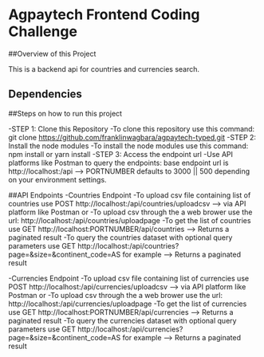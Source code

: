 # Agpaytech Frontend Coding Challenge

##Overview of this Project

This is a backend api for countries and currencies search.


## Dependencies

##Steps on how to run this project

-STEP 1: Clone this Repository
  -To clone this repository use this command: git clone https://github.com/franklinwagbara/agpaytech-typed.git
-STEP 2: Install the node modules
  -To install the node modules use this command: npm install or yarn install
-STEP 3: Access the endpoint url
  -Use API platforms like Postman to query the endpoints: base endpoint url is http://localhost:<PORTNUMBER>/api   --> PORTNUMBER defaults to 3000 || 500 depending on your environment settings.

##API Endpoints
-Countries Endpoint
  -To upload csv file containing list of countries use POST http://localhost:<PORTNUMBER>/api/countries/uploadcsv   --> via API platform like Postman or 
  -To upload csv through the a web brower use the url: http://localhost:<PORTNUMBER>/api/countries/uploadpage
  -To get the list of countries use GET http://localhost:PORTNUMBER/api/countries   --> Returns a paginated result
  -To query the countries dataset with optional query parameters use GET http://localhost:<PORTNUMBER>/api/countries?page=<number>&size=<number>&continent_code=AS for example   --> Returns a paginated result

-Currencies Endpoint
  -To upload csv file containing list of currencies use POST http://localhost:<PORTNUMBER>/api/currencies/uploadcsv   --> via API platform like Postman or 
  -To upload csv through the a web brower use the url: http://localhost:<PORTNUMBER>/api/currencies/uploadpage
  -To get the list of currencies use GET http://localhost:PORTNUMBER/api/currencies   --> Returns a paginated result
  -To query the currencies dataset with optional query parameters use GET http://localhost:<PORTNUMBER>/api/currencies?page=<number>&size=<number>&continent_code=AS for example   --> Returns a paginated result
